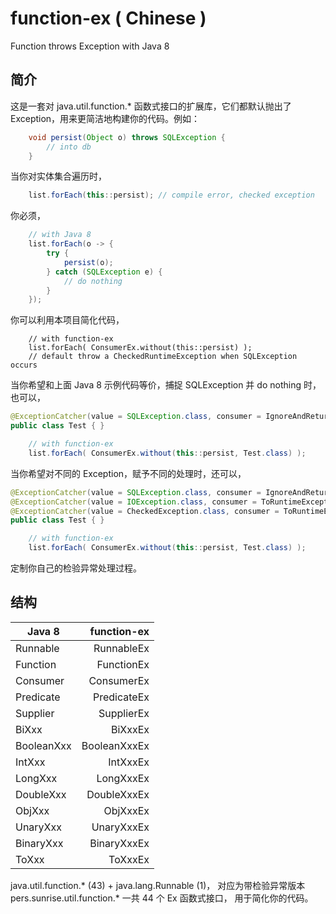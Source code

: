 # function-ex ( Chinese )
Function throws Exception with Java 8
## 简介
这是一套对 java.util.function.* 函数式接口的扩展库，它们都默认抛出了 Exception，用来更简洁地构建你的代码。例如：
``` java
    void persist(Object o) throws SQLException {
        // into db
    }
```
当你对实体集合遍历时，
``` java
    list.forEach(this::persist); // compile error, checked exception
```
你必须，
``` java
    // with Java 8
    list.forEach(o -> {
        try {
            persist(o);
        } catch (SQLException e) {
            // do nothing
        }
    });
```
你可以利用本项目简化代码，
```
    // with function-ex
    list.forEach( ConsumerEx.without(this::persist) );
    // default throw a CheckedRuntimeException when SQLException occurs
```
当你希望和上面 Java 8 示例代码等价，捕捉 SQLException 并 do nothing 时，也可以，
``` java
@ExceptionCatcher(value = SQLException.class, consumer = IgnoreAndReturn.class)
public class Test { }

    // with function-ex
    list.forEach( ConsumerEx.without(this::persist, Test.class) );
```
当你希望对不同的 Exception，赋予不同的处理时，还可以，
``` java
@ExceptionCatcher(value = SQLException.class, consumer = IgnoreAndReturn.class)
@ExceptionCatcher(value = IOException.class, consumer = ToRuntimeException.class, to = YourRuntimeException.class)
@ExceptionCatcher(value = CheckedException.class, consumer = ToRuntimeException.class) // default
public class Test { }

    // with function-ex
    list.forEach( ConsumerEx.without(this::persist, Test.class) );
```
定制你自己的检验异常处理过程。

## 结构
| Java 8     |  function-ex |
|------------|-------------:|
| Runnable   |   RunnableEx |
| Function   |   FunctionEx |
| Consumer   |   ConsumerEx |
| Predicate  |  PredicateEx |
| Supplier   |   SupplierEx |
| BiXxx      |      BiXxxEx |
| BooleanXxx | BooleanXxxEx |
| IntXxx     |     IntXxxEx |
| LongXxx    |    LongXxxEx |
| DoubleXxx  |  DoubleXxxEx |
| ObjXxx     |     ObjXxxEx |
| UnaryXxx   |   UnaryXxxEx |
| BinaryXxx  |  BinaryXxxEx |
| ToXxx      |      ToXxxEx |
java.util.function.* (43) + java.lang.Runnable (1)， 
对应为带检验异常版本 pers.sunrise.util.function.* 一共 44 个 Ex 函数式接口，
用于简化你的代码。
